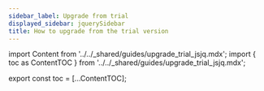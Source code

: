 ```yaml
---
sidebar_label: Upgrade from trial
displayed_sidebar: jquerySidebar
title: How to upgrade from the trial version
---
```


import Content from '../../_shared/guides/upgrade_trial_jsjq.mdx';
import { toc as ContentTOC } from '../../_shared/guides/upgrade_trial_jsjq.mdx';

export const toc = [...ContentTOC];

<Content framework="jquery" />